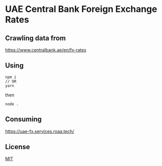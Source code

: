 # UAE Central Bank Foreign Exchange Rates

## Crawling data from
https://www.centralbank.ae/en/fx-rates

## Using
```
npm i
// OR
yarn
```
then 
```
node .
```

## Consuming
https://uae-fx.services.roaa.tech/

## License
[MIT](LICENSE)